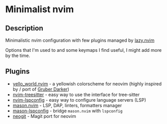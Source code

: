 # Minimalist nvim

## Description

Minimalistic nvim configuration with few plugins managed by [lazy.nvim](https://github.com/folke/lazy.nvim)

Options that I'm used to and some keymaps I find useful, I might add more by the time.

## Plugins

- [yello_world.nvim](https://github.com/rbnrayan/yello_world.nvim) - a yellowish colorscheme for neovim (highly inspired by / port of [Gruber Darker](https://github.com/rexim/gruber-darker-theme))
- [nvim-treesitter](https://github.com/nvim-treesitter/nvim-treesitter) - easy way to use the interface for tree-sitter
- [nvim-lspconfig](https://github.com/neovim/nvim-lspconfig) - easy way to configure language servers (LSP)
- [mason.nvim](https://github.com/williamboman/mason.nvim) - LSP, DAP, linters, formatters manager
- [mason-lspconfig](https://github.com/williamboman/mason-lspconfig.nvim) - bridge `mason.nvim` with `lspconfig`
- [neogit](https://github.com/TimUntersberger/neogit) - Magit port for neovim
